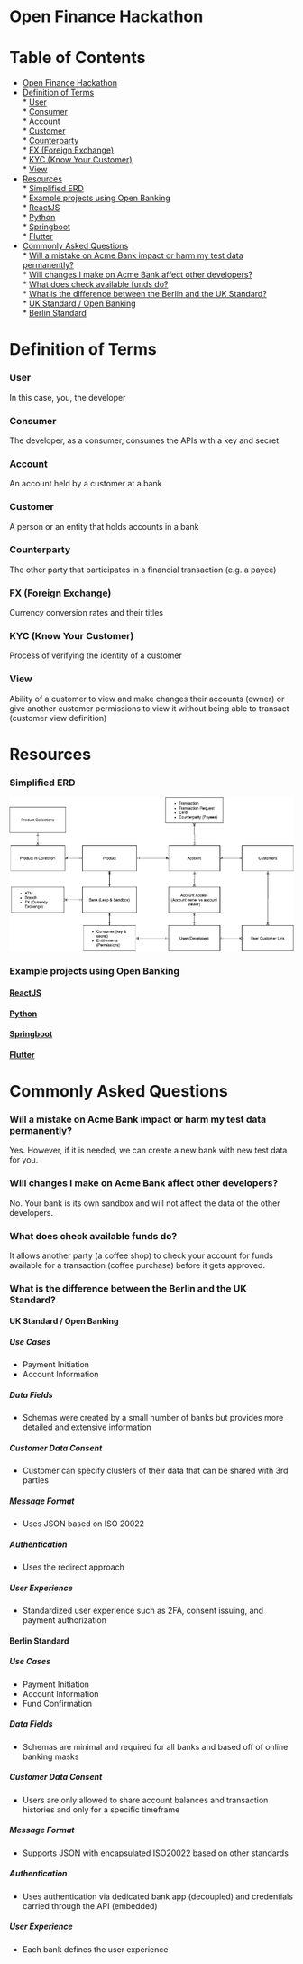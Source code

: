 Open Finance Hackathon
=================

Table of Contents
=========

<!--ts-->
   * [Open Finance Hackathon](#open-finance-hackathon)  
   * [Definition of Terms](#definition-of-terms)  
         * [User](#user)  
         * [Consumer](#consumer)  
         * [Account](#account)  
         * [Customer](#customer)  
         * [Counterparty](#counterparty)  
         * [FX (Foreign Exchange)](#fx-foreign-exchange)  
         * [KYC (Know Your Customer)](#kyc-know-your-customer)  
         * [View](#view)  
   * [Resources](#resources)  
         * [Simplified ERD](#simplified-erd)  
         * [Example projects using Open Banking](#example-projects-using-open-banking)  
            * [<a href="https://github.com/2020-openfinance-hackathon/direct-login-reactjs">ReactJS</a>](#reactjs)  
            * [<a href="https://github.com/2020-openfinance-hackathon/direct-login-python">Python</a>](#python)  
            * [<a href="https://github.com/2020-openfinance-hackathon/direct-login-spring">Springboot</a>](#springboot)  
            * [<a href="https://github.com/2020-openfinance-hackathon/direct-login-flutter">Flutter</a>](#flutter)  
   * [Commonly Asked Questions](#commonly-asked-questions)  
         * [Will a mistake on Acme Bank impact or harm my test data permanently?](#will-a-mistake-on-acme-bank-impact-or-harm-my-test-data-permanently)  
         * [Will changes I make on Acme Bank affect other developers?](#will-changes-i-make-on-acme-bank-affect-other-developers)  
         * [What does check available funds do?](#what-does-check-available-funds-do)  
         * [What is the difference between the Berlin and the UK Standard?](#what-is-the-difference-between-the-berlin-and-the-uk-standard)  
            * [UK Standard / Open Banking](#uk-standard--open-banking)  
            * [Berlin Standard](#berlin-standard)  
<!--te-->

Definition of Terms
=====

### User  
In this case, you, the developer


### Consumer  
The developer, as a consumer, consumes the APIs with a key and secret


### Account  
An account held by a customer at a bank


### Customer  
A person or an entity that holds accounts in a bank


### Counterparty  
The other party that participates in a financial transaction (e.g. a payee)


### FX (Foreign Exchange)  
Currency conversion rates and their titles


### KYC (Know Your Customer)  
Process of verifying the identity of a customer

### View
Ability of a customer to view and make changes their accounts (owner) or give another customer permissions to view it without being able to transact (customer view definition)


Resources
=====

### Simplified ERD
![Simplified ERD for the Hackathon](Hackathon_ERD.png)


### Example projects using Open Banking  
#### [ReactJS](https://github.com/2020-openfinance-hackathon/direct-login-reactjs)  
#### [Python](https://github.com/2020-openfinance-hackathon/direct-login-python)  
#### [Springboot](https://github.com/2020-openfinance-hackathon/direct-login-spring)  
#### [Flutter](https://github.com/2020-openfinance-hackathon/direct-login-flutter)  



Commonly Asked Questions
=====

### Will a mistake on Acme Bank impact or harm my test data permanently?  
Yes. However, if it is needed, we can create a new bank with new test data for you.   


### Will changes I make on Acme Bank affect other developers?  
No. Your bank is its own sandbox and will not affect the data of the other developers.  

### What does check available funds do?
It allows another party (a coffee shop) to check your account for funds available for a transaction (coffee purchase) before it gets approved.


### What is the difference between the Berlin and the UK Standard?  

#### UK Standard / Open Banking

##### Use Cases
 - Payment Initiation
 - Account Information

##### Data Fields
 - Schemas were created by a small number of banks but provides more detailed and extensive information

##### Customer Data Consent
 - Customer can specify clusters of their data that can be shared with 3rd parties

##### Message Format
 - Uses JSON based on ISO 20022

##### Authentication
 - Uses the redirect approach

##### User Experience
 - Standardized user experience such as 2FA, consent issuing, and payment authorization

#### Berlin Standard

##### Use Cases
 - Payment Initiation
 - Account Information
 - Fund Confirmation

##### Data Fields
 - Schemas are minimal and required for all banks and based off of online banking masks

##### Customer Data Consent
 - Users are only allowed to share account balances and transaction histories and only for a specific timeframe

##### Message Format
 - Supports JSON with encapsulated ISO20022 based on other standards

##### Authentication
 - Uses authentication via dedicated bank app (decoupled) and credentials carried through the API (embedded)

##### User Experience
 - Each bank defines the user experience

